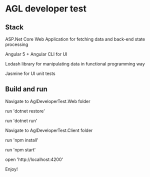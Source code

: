 # AGL developer test

## Stack

ASP.Net Core Web Application for fetching data and back-end state processing

Angular 5 + Angular CLI for UI

Lodash library for manipulating data in functional programming way

Jasmine for UI unit tests

## Build and run

Navigate to AglDeveloperTest.Web folder

run 'dotnet restore'

run 'dotnet run'

Navigate to AglDeveloperTest.Client folder

run 'npm install'

run 'npm start'

open 'http://localhost:4200'


Enjoy!